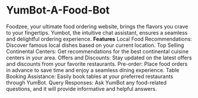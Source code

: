 # YumBot-A-Food-Bot
Foodzee, your ultimate food ordering website, brings the flavors you crave to your fingertips. Yumbot, the intuitive chat assistant, ensures a seamless and delightful ordering experience.
**Features**
Local Food Recommendations: Discover famous local dishes based on your current location.
Top Selling Continental Centers: Get recommendations for the best continental cuisine centers in your area.
Offers and Discounts: Stay updated on the latest offers and discounts from your favorite restaurants.
Pre-order: Place food orders in advance to save time and enjoy a seamless dining experience.
Table Booking Assistance: Easily book tables at your preferred restaurants through YumBot.
Query Responses: Ask YumBot any food-related questions, and it will provide informative and helpful answers.
